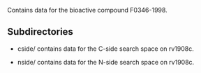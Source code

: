Contains data for the bioactive compound F0346-1998.

## Subdirectories

- cside/ contains data for the C-side search space on rv1908c.

- nside/ contains data for the N-side search space on rv1908c.

